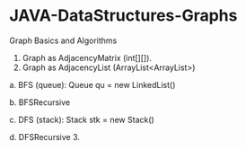 # JAVA-DataStructures-Graphs
Graph Basics and Algorithms

1. Graph as AdjacencyMatrix (int[][]).
2. Graph as AdjacencyList (ArrayList<ArrayList<Integer>>)
  
  a. BFS (queue): Queue<Integer> qu = new LinkedList<Integer>()
  
  b. BFSRecursive
  
  c. DFS (stack): Stack<Integer> stk = new Stack<Integer>()
  
  d. DFSRecursive
3. 
